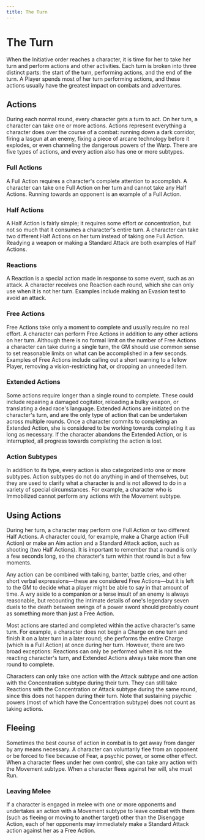 ```yaml
---
title: The Turn
---
```

# The Turn 

When the Initiative order reaches a character, it is time for her to take her turn and perform actions and other activities\. Each turn is broken into three distinct parts: the start of the turn, performing actions, and the end of the turn\. A Player spends most of her turn performing actions, and these actions usually have the greatest impact on combats and adventures\. 

## Actions 

During each normal round, every character gets a turn to act\. On her turn, a character can take one or more actions\. Actions represent everything a character does over the course of a combat: running down a dark corridor, firing a lasgun at an enemy, fixing a piece of arcane technology before it explodes, or even channeling the dangerous powers of the Warp\. There are five types of actions, and every action also has one or more subtypes\. 

### Full Actions 

A Full Action requires a character's complete attention to accomplish\. A character can take one Full Action on her turn and cannot take any Half Actions\. Running towards an opponent is an example of a Full Action\. 

### Half Actions 

A Half Action is fairly simple; it requires some effort or concentration, but not so much that it consumes a character's entire turn\. A character can take two different Half Actions on her turn instead of taking one Full Action\. Readying a weapon or making a Standard Attack are both examples of Half Actions\. 

### Reactions 

A Reaction is a special action made in response to some event, such as an attack\. A character receives one Reaction each round, which she can only use when it is not her turn\. Examples include making an Evasion test to avoid an attack\.

### Free Actions 

Free Actions take only a moment to complete and usually require no real effort\. A character can perform Free Actions in addition to any other actions on her turn\. Although there is no formal limit on the number of Free Actions a character can take during a single turn, the GM should use common sense to set reasonable limits on what can be accomplished in a few seconds\. Examples of Free Actions include calling out a short warning to a fellow Player, removing a vision\-restricting hat, or dropping an unneeded item\. 

### Extended Actions 

Some actions require longer than a single round to complete\. These could include repairing a damaged cogitator, reloading a bulky weapon, or translating a dead race's language\. Extended Actions are initiated on the character's turn, and are the only type of action that can be undertaken across multiple rounds\. Once a character commits to completing an Extended Action, she is considered to be working towards completing it as long as necessary\. If the character abandons the Extended Action, or is interrupted, all progress towards completing the action is lost\. 

### Action Subtypes 

In addition to its type, every action is also categorized into one or more subtypes\. Action subtypes do not do anything in and of themselves, but they are used to clarify what a character is and is not allowed to do in a variety of special circumstances\. For example, a character who is Immobilized cannot perform any actions with the Movement subtype\.

## Using Actions 

During her turn, a character may perform one Full Action or two different Half Actions\. A character could, for example, make a Charge action \(Full Action\) or make an Aim action and a Standard Attack action, such as shooting \(two Half Actions\)\. It is important to remember that a round is only a few seconds long, so the character's turn within that round is but a few moments\. 

Any action can be combined with talking, banter, battle cries, and other short verbal expressions—these are considered Free Actions—but it is left to the GM to decide what a player might be able to say in that amount of time\. A wry aside to a companion or a terse insult of an enemy is always reasonable, but recounting the intimate details of one's legendary seven duels to the death between swings of a power sword should probably count as something more than just a Free Action\. 

Most actions are started and completed within the active character's same turn\. For example, a character does not begin a Charge on one turn and finish it on a later turn in a later round; she performs the entire Charge \(which is a Full Action\) at once during her turn\. However, there are two broad exceptions: Reactions can only be performed when it is not the reacting character's turn, and Extended Actions always take more than one round to complete\. 

Characters can only take one action with the Attack subtype and one action with the Concentration subtype during their turn\. They can still take Reactions with the Concentration or Attack subtype during the same round, since this does not happen during their turn\. Note that sustaining psychic powers \(most of which have the Concentration subtype\) does not count as taking actions\.

## Fleeing 

Sometimes the best course of action in combat is to get away from danger by any means necessary\. A character can voluntarily flee from an opponent or be forced to flee because of Fear, a psychic power, or some other effect\. When a character flees under her own control, she can take any action with the Movement subtype\. When a character flees against her will, she must Run\. 

### Leaving Melee 

If a character is engaged in melee with one or more opponents and undertakes an action with a Movement subtype to leave combat with them \(such as fleeing or moving to another target\) other than the Disengage Action, each of her opponents may immediately make a Standard Attack action against her as a Free Action\.
